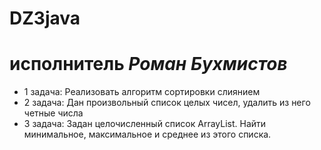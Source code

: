 # DZ3java
# исполнитель ***Роман Бухмистов***
- 1 задача: Реализовать алгоритм сортировки слиянием
- 2 задача: Дан произвольный список целых чисел, удалить из него четные числа
- 3 задача: Задан целочисленный список ArrayList. Найти минимальное, максимальное и среднее из этого списка.